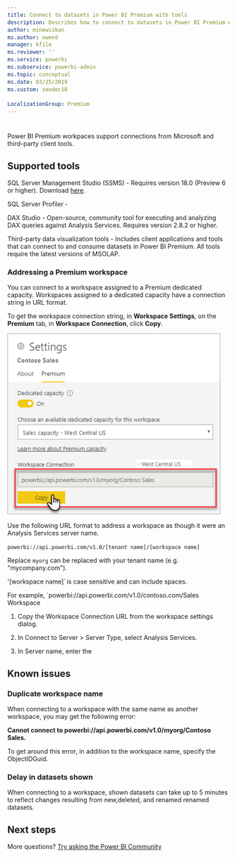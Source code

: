 ```yaml
---
title: Connect to datasets in Power BI Premium with tools 
description: Describes how to connect to datasets in Power BI Premium with tools.
author: minewiskan
ms.author: owend
manager: kfile
ms.reviewer: ''
ms.service: powerbi
ms.subservice: powerbi-admin
ms.topic: conceptual
ms.date: 03/25/2019
ms.custom: seodec18

LocalizationGroup: Premium
---
```


#

Power BI Premium workpaces support connections from Microsoft and third-party client tools. 
 

## Supported tools

SQL Server Management Studio (SSMS) - Requires version 18.0 (Preview 6 or higher). Download [here](https://docs.microsoft.com/sql/ssms/download-sql-server-management-studio-ssms).

SQL Server Profiler - 

DAX Studio - Open-source, community tool for executing and analyzing DAX queries against Analysis Services. Requires version 2.8.2 or higher. 

Third-party data visualization tools - Includes client applications and tools that can connect to and consume datasets in Power BI Premium. All tools require the latest versions of MSOLAP.

### Addressing a Premium workspace

You can connect to a workspace assigned to a Premium dedicated capacity. Workspaces assigned to a dedicated capacity have a connection string in URL format. 

To get the workspace connection string, in **Workspace Settings**, on the **Premium** tab, in **Workspace Connection**, click **Copy**.

![Workpace connection string](media/connect-tools-workspace-connection.png)

Use the following URL format to address a workspace as though it were an Analysis Services server name. 

`powerbi://api.powerbi.com/v1.0/[tenant name]/[workspace name]` 

Replace `myorg` can be replaced with your tenant name (e.g. "mycompany.com"). 

'[workspace name]` is case sensitive and can include spaces. 

For example, `powerbi://api.powerbi.com/v1.0/contoso.com/Sales Workspace


1. Copy the Workspace Connection URL from the workspace settings dialog.

2. In Connect to Server > Server Type, select Analysis Services.

3. In Server name, enter the 

## Known issues

### Duplicate workspace name

When connecting to a workspace with the same name as another workspace, you may get the following error:

**Cannot connect to powerbi://api.powerbi.com/v1.0/myorg/Contoso Sales.**

To get around this error, in addition to the workspace name, specify the ObjectIDGuid.  

### Delay in datasets shown

When connecting to a workspace, shown datasets can take up to 5 minutes to reflect changes resulting from new,deleted, and renamed renamed datasets.


## Next steps



More questions? [Try asking the Power BI Community](https://community.powerbi.com/)

